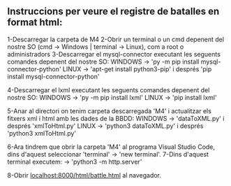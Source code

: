 Instruccions per veure el registre de batalles en format html:
---------------------------------------------------------------------------------------------------------------------------
1-Descarregar la carpeta de M4
2-Obrir un terminal o un cmd depenent del nostre SO (cmd -> Windows | terminal -> Linux), com a root o administradors
3-Descarregar el mysql-connector executant les seguents comandes depenent del nostre SO:
  WINDOWS  -> 'py -m pip install mysql-connector-python'
  LINUX  ->  'apt-get install python3-pip' i després 'pip install mysql-connector-python'
  
4-Descarregar el lxml executant les seguents comandes depenent del nostre SO:
  WINDOWS  ->  'py -m pip install lxml'
  LINUX  ->  'pip install lxml'
  
5-Anar al directori on tenim carpeta descarregada 'M4' i actualitzar els fitxers xml i html amb les dades de la BBDD:
  WINDOWS  ->  'dataToXML.py' i després 'xmlToHtml.py'
  LINUX  ->  'python3 dataToXML.py' i després 'python3 xmlToHtml.py'
  
6-Ara tindrem que obrir la carpeta 'M4' al programa Visual Studio Code, dins d'aquest seleccionar 'terminal' -> 'new terminal'.
7-Dins d'aquest terminal executem:
  ->  'python3 -m http.server'
  
8-Obrir [localhost:8000/html/battle.html](url) al navegador.
 
